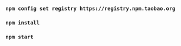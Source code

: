 ### `npm config set registry https://registry.npm.taobao.org`

### `npm install`

### `npm start`



